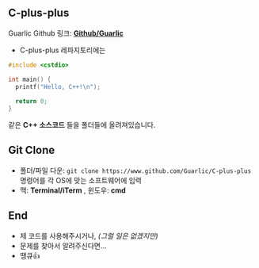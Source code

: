 ## C-plus-plus
Guarlic Github 링크: **[Github/Guarlic](https://github.com/Guarlic)**

- C-plus-plus 레파지토리에는

```c++
#include <cstdio>

int main() {
  printf("Hello, C++!\n");
  
  return 0;
}
```

같은 **C++ 소스코드** 들을 폴더들에 올려져있습니다.
## Git Clone
- 폴더/파일 다운: ```git clone https://www.github.com/Guarlic/C-plus-plus``` 명령어를 각 OS에 맞는 소프트웨어에 입력
- 맥: **Terminal/iTerm** , 윈도우: **cmd**
## End
- 제 코드를 사용해주시거나, *(그럴 일은 없겠지만)*
- 문제를 찾아서 알려주신다면...
- 땡큐👍
